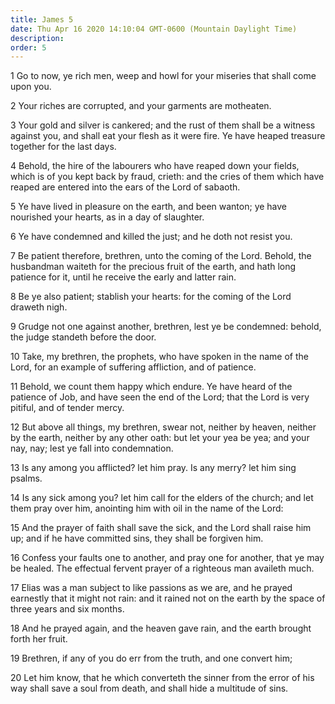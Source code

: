 ```yaml
---
title: James 5
date: Thu Apr 16 2020 14:10:04 GMT-0600 (Mountain Daylight Time)
description: 
order: 5
---
```


<p>
  1 Go to now, ye rich men, weep and howl for your miseries that shall come upon
  you.
</p>
<p>2 Your riches are corrupted, and your garments are motheaten.</p>
<p>
  3 Your gold and silver is cankered; and the rust of them shall be a witness
  against you, and shall eat your flesh as it were fire. Ye have heaped treasure
  together for the last days.
</p>
<p>
  4 Behold, the hire of the labourers who have reaped down your fields, which is
  of you kept back by fraud, crieth: and the cries of them which have reaped are
  entered into the ears of the Lord of sabaoth.
</p>
<p>
  5 Ye have lived in pleasure on the earth, and been wanton; ye have nourished
  your hearts, as in a day of slaughter.
</p>
<span></span>
<p>6 Ye have condemned and killed the just; and he doth not resist you.</p>
<p>
  7 Be patient therefore, brethren, unto the coming of the Lord. Behold, the
  husbandman waiteth for the precious fruit of the earth, and hath long patience
  for it, until he receive the early and latter rain.
</p>
<p>
  8 Be ye also patient; stablish your hearts: for the coming of the Lord draweth
  nigh.
</p>
<p>
  9 Grudge not one against another, brethren, lest ye be condemned: behold, the
  judge standeth before the door.
</p>
<p>
  10 Take, my brethren, the prophets, who have spoken in the name of the Lord,
  for an example of suffering affliction, and of patience.
</p>
<p>
  11 Behold, we count them happy which endure. Ye have heard of the patience of
  Job, and have seen the end of the Lord; that the Lord is very pitiful, and of
  tender mercy.
</p>
<p>
  12 But above all things, my brethren, swear not, neither by heaven, neither by
  the earth, neither by any other oath: but let your yea be yea; and your nay,
  nay; lest ye fall into condemnation.
</p>
<p>
  13 Is any among you afflicted? let him pray. Is any merry? let him sing
  psalms.
</p>
<p>
  14 Is any sick among you? let him call for the elders of the church; and let
  them pray over him, anointing him with oil in the name of the Lord:
</p>
<p>
  15 And the prayer of faith shall save the sick, and the Lord shall raise him
  up; and if he have committed sins, they shall be forgiven him.
</p>
<p>
  16 Confess your faults one to another, and pray one for another, that ye may
  be healed. The effectual fervent prayer of a righteous man availeth much.
</p>
<p>
  17 Elias was a man subject to like passions as we are, and he prayed earnestly
  that it might not rain: and it rained not on the earth by the space of three
  years and six months.
</p>
<p>
  18 And he prayed again, and the heaven gave rain, and the earth brought forth
  her fruit.
</p>
<p>19 Brethren, if any of you do err from the truth, and one convert him;</p>
<p>
  20 Let him know, that he which converteth the sinner from the error of his way
  shall save a soul from death, and shall hide a multitude of sins.
</p>
